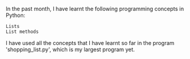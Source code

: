 In the past month, I have learnt the following programming concepts in Python:

    Lists
    List methods

I have used all the concepts that I have learnt so far in the program 'shopping_list.py', which is my largest program yet.
